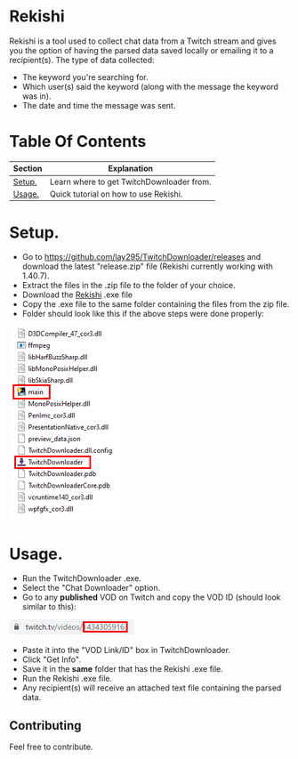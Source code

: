 # Rekishi
Rekishi is a tool used to collect chat data from a Twitch stream and gives you the option of having the parsed data saved locally or emailing it to a recipient(s). The type of data collected:
- The keyword you're searching for.
- Which user(s) said the keyword (along with the message the keyword was in).
- The date and time the message was sent.

# Table Of Contents
|Section|Explanation|
|---------------------------------------------------------------|---------------------------------------------------------------------|
|[Setup.](#setup)                                               |   Learn where to get TwitchDownloader from.                         |
|[Usage.](#usage)                                               |   Quick tutorial on how to use Rekishi.                             |

# Setup.
- Go to https://github.com/lay295/TwitchDownloader/releases and download the latest "release.zip" file (Rekishi currently working with 1.40.7).
- Extract the files in the .zip file to the folder of your choice.
- Download the [Rekishi](https://github.com/Brimey/Rekishi/releases/tag/v1.0.0) .exe file
- Copy the .exe file to the same folder containing the files from the zip file.
- Folder should look like this if the above steps were done properly:
 
![Folder Preview](https://github.com/Brimey/Rekishi/blob/main/pictures/folder_preview.png)

# Usage.
- Run the TwitchDownloader .exe.
- Select the "Chat Downloader" option.
- Go to any **published** VOD on Twitch and copy the VOD ID (should look similar to this):

![VOD ID](https://github.com/Brimey/Rekishi/blob/main/pictures/vod_id.png)
- Paste it into the "VOD Link/ID" box in TwitchDownloader.
- Click "Get Info".
- Save it in the **same** folder that has the Rekishi .exe file.
- Run the Rekishi .exe file.
- Any recipient(s) will receive an attached text file containing the parsed data.

## Contributing
Feel free to contribute.
